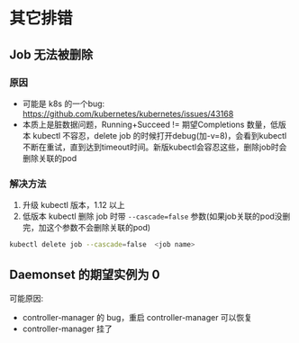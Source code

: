 # 其它排错

## Job 无法被删除

### 原因

- 可能是 k8s 的一个bug: https://github.com/kubernetes/kubernetes/issues/43168
- 本质上是脏数据问题，Running+Succeed != 期望Completions 数量，低版本 kubectl 不容忍，delete job 的时候打开debug(加-v=8)，会看到kubectl不断在重试，直到达到timeout时间。新版kubectl会容忍这些，删除job时会删除关联的pod

### 解决方法

1. 升级 kubectl 版本，1.12 以上
2. 低版本 kubectl 删除 job 时带 `--cascade=false` 参数(如果job关联的pod没删完，加这个参数不会删除关联的pod)

``` bash
kubectl delete job --cascade=false  <job name>
```

## Daemonset 的期望实例为 0

可能原因:

- controller-manager 的 bug，重启 controller-manager 可以恢复
- controller-manager 挂了